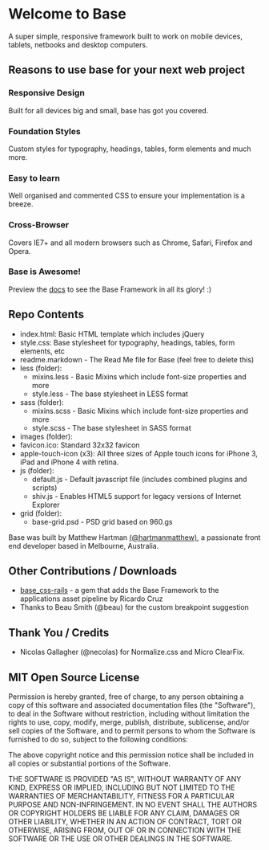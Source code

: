 # Welcome to Base
A super simple, responsive framework built to work on mobile devices, tablets, netbooks and desktop computers.

## Reasons to use base for your next web project
### Responsive Design
Built for all devices big and small, base has got you covered.

### Foundation Styles
Custom styles for typography, headings, tables, form elements and much more.

### Easy to learn
Well organised and commented CSS to ensure your implementation is a breeze.

### Cross-Browser
Covers IE7+ and all modern browsers such as Chrome, Safari, Firefox and Opera.

### Base is Awesome!
Preview the [docs](http://matthewhartman.github.io/base/docs/) to see the Base Framework in all its glory! :)


## Repo Contents
- index.html: Basic HTML template which includes jQuery
- style.css: Base stylesheet for typography, headings, tables, form elements, etc
- readme.markdown - The Read Me file for Base (feel free to delete this)
- less (folder):
  - mixins.less - Basic Mixins which include font-size properties and more
  - style.less - The base stylesheet in LESS format
- sass (folder):
  - mixins.scss - Basic Mixins which include font-size properties and more
  - style.scss - The base stylesheet in SASS format
- images (folder):
 - favicon.ico: Standard 32x32 favicon
 - apple-touch-icon (x3): All three sizes of Apple touch icons for iPhone 3, iPad and iPhone 4 with retina.
- js (folder):
  - default.js - Default javascript file (includes combined plugins and scripts)
  - shiv.js - Enables HTML5 support for legacy versions of Internet Explorer 
- grid (folder):
  - base-grid.psd - PSD grid based on 960.gs

Base was built by Matthew Hartman [(@hartmanmatthew)](http://twitter.com/hartmanmatthew), a passionate front end developer based in Melbourne, Australia.

## Other Contributions / Downloads
- [base_css-rails](https://github.com/rkrdo/base_css-rails) - a gem that adds the Base Framework to the applications asset pipeline by Ricardo Cruz
- Thanks to Beau Smith (@beau) for the custom breakpoint suggestion

## Thank You / Credits
- Nicolas Gallagher (@necolas) for Normalize.css and Micro ClearFix.

## MIT Open Source License
Permission is hereby granted, free of charge, to any person obtaining a copy of this software and associated documentation files (the "Software"), to deal in the Software without restriction, including without limitation the rights to use, copy, modify, merge, publish, distribute, sublicense, and/or sell copies of the Software, and to permit persons to whom the Software is furnished to do so, subject to the following conditions:

The above copyright notice and this permission notice shall be included in all copies or substantial portions of the Software.

THE SOFTWARE IS PROVIDED "AS IS", WITHOUT WARRANTY OF ANY KIND, EXPRESS OR IMPLIED, INCLUDING BUT NOT LIMITED TO THE WARRANTIES OF MERCHANTABILITY, FITNESS FOR A PARTICULAR PURPOSE AND NON-INFRINGEMENT. IN NO EVENT SHALL THE AUTHORS OR COPYRIGHT HOLDERS BE LIABLE FOR ANY CLAIM, DAMAGES OR OTHER LIABILITY, WHETHER IN AN ACTION OF CONTRACT, TORT OR OTHERWISE, ARISING FROM, OUT OF OR IN CONNECTION WITH THE SOFTWARE OR THE USE OR OTHER DEALINGS IN THE SOFTWARE.
